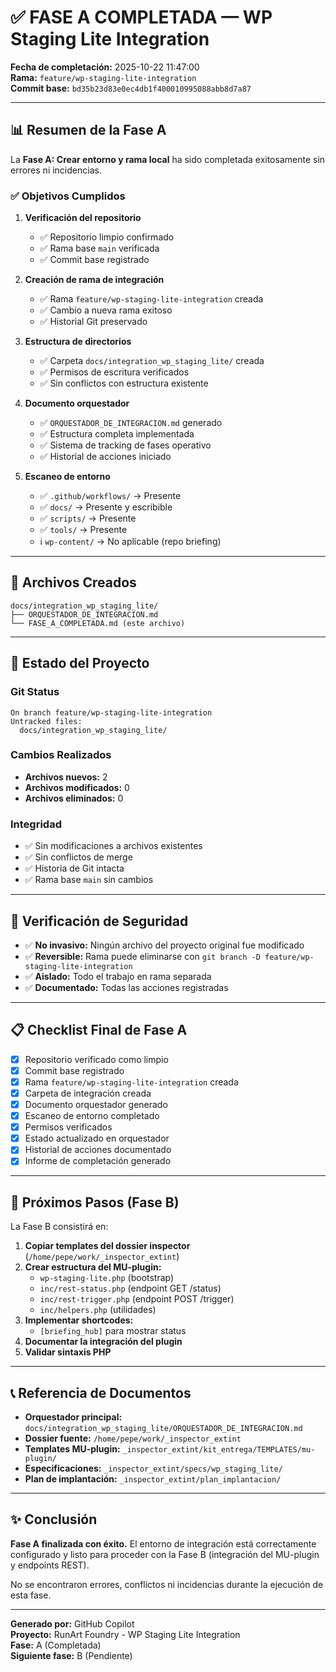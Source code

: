 # ✅ FASE A COMPLETADA — WP Staging Lite Integration

**Fecha de completación:** 2025-10-22 11:47:00  
**Rama:** `feature/wp-staging-lite-integration`  
**Commit base:** `bd35b23d83e0ec4db1f400010995088abb8d7a87`

---

## 📊 Resumen de la Fase A

La **Fase A: Crear entorno y rama local** ha sido completada exitosamente sin errores ni incidencias.

### ✅ Objetivos Cumplidos

1. **Verificación del repositorio**
   - ✅ Repositorio limpio confirmado
   - ✅ Rama base `main` verificada
   - ✅ Commit base registrado

2. **Creación de rama de integración**
   - ✅ Rama `feature/wp-staging-lite-integration` creada
   - ✅ Cambio a nueva rama exitoso
   - ✅ Historial Git preservado

3. **Estructura de directorios**
   - ✅ Carpeta `docs/integration_wp_staging_lite/` creada
   - ✅ Permisos de escritura verificados
   - ✅ Sin conflictos con estructura existente

4. **Documento orquestador**
   - ✅ `ORQUESTADOR_DE_INTEGRACION.md` generado
   - ✅ Estructura completa implementada
   - ✅ Sistema de tracking de fases operativo
   - ✅ Historial de acciones iniciado

5. **Escaneo de entorno**
   - ✅ `.github/workflows/` → Presente
   - ✅ `docs/` → Presente y escribible
   - ✅ `scripts/` → Presente
   - ✅ `tools/` → Presente
   - ℹ️ `wp-content/` → No aplicable (repo briefing)

---

## 📁 Archivos Creados

```
docs/integration_wp_staging_lite/
├── ORQUESTADOR_DE_INTEGRACION.md
└── FASE_A_COMPLETADA.md (este archivo)
```

---

## 🎯 Estado del Proyecto

### Git Status
```
On branch feature/wp-staging-lite-integration
Untracked files:
  docs/integration_wp_staging_lite/
```

### Cambios Realizados
- **Archivos nuevos:** 2
- **Archivos modificados:** 0
- **Archivos eliminados:** 0

### Integridad
- ✅ Sin modificaciones a archivos existentes
- ✅ Sin conflictos de merge
- ✅ Historia de Git intacta
- ✅ Rama base `main` sin cambios

---

## 🔐 Verificación de Seguridad

- ✅ **No invasivo:** Ningún archivo del proyecto original fue modificado
- ✅ **Reversible:** Rama puede eliminarse con `git branch -D feature/wp-staging-lite-integration`
- ✅ **Aislado:** Todo el trabajo en rama separada
- ✅ **Documentado:** Todas las acciones registradas

---

## 📋 Checklist Final de Fase A

- [x] Repositorio verificado como limpio
- [x] Commit base registrado
- [x] Rama `feature/wp-staging-lite-integration` creada
- [x] Carpeta de integración creada
- [x] Documento orquestador generado
- [x] Escaneo de entorno completado
- [x] Permisos verificados
- [x] Estado actualizado en orquestador
- [x] Historial de acciones documentado
- [x] Informe de completación generado

---

## 🚀 Próximos Pasos (Fase B)

La Fase B consistirá en:

1. **Copiar templates del dossier inspector** (`/home/pepe/work/_inspector_extint`)
2. **Crear estructura del MU-plugin:**
   - `wp-staging-lite.php` (bootstrap)
   - `inc/rest-status.php` (endpoint GET /status)
   - `inc/rest-trigger.php` (endpoint POST /trigger)
   - `inc/helpers.php` (utilidades)
3. **Implementar shortcodes:**
   - `[briefing_hub]` para mostrar status
4. **Documentar la integración del plugin**
5. **Validar sintaxis PHP**

---

## 📞 Referencia de Documentos

- **Orquestador principal:** `docs/integration_wp_staging_lite/ORQUESTADOR_DE_INTEGRACION.md`
- **Dossier fuente:** `/home/pepe/work/_inspector_extint`
- **Templates MU-plugin:** `_inspector_extint/kit_entrega/TEMPLATES/mu-plugin/`
- **Especificaciones:** `_inspector_extint/specs/wp_staging_lite/`
- **Plan de implantación:** `_inspector_extint/plan_implantacion/`

---

## ✨ Conclusión

**Fase A finalizada con éxito.** El entorno de integración está correctamente configurado y listo para proceder con la Fase B (integración del MU-plugin y endpoints REST).

No se encontraron errores, conflictos ni incidencias durante la ejecución de esta fase.

---

**Generado por:** GitHub Copilot  
**Proyecto:** RunArt Foundry - WP Staging Lite Integration  
**Fase:** A (Completada)  
**Siguiente fase:** B (Pendiente)
